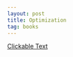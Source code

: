 ```yaml
---
layout: post
title: Optimization
tag: books
---
```



<a href="https://drive.google.com/file/d/1QMf6urdSXAEOIasGXT7GTS2lTrtq5J1R/view?usp=sharing">Clickable Text</a>
